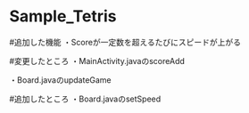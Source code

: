 # Sample_Tetris
#追加した機能
・Scoreが一定数を超えるたびにスピードが上がる

#変更したところ
・MainActivity.javaのscoreAdd

・Board.javaのupdateGame

#追加したところ
・Board.javaのsetSpeed
